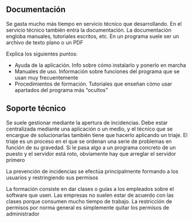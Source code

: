 ## Documentación
Se gasta mucho más tiempo en servicio técnico que desarrollando. En el servicio técnico también entra la documentación. La documentación engloba manuales, tutoriales escritos, etc. En un programa suele ser un archivo de texto plano o un PDF

Explica los siguientes puntos: 
- Ayuda de la aplicación. Info sobre cómo instalarlo y ponerlo en marcha
- Manuales de uso. Información sobre funciones del programa que se usan muy frecuentemente
- Procedimientos de formación. Tutoriales que enseñan cómo usar apartados del programa más “ocultos”

## Soporte técnico
Se suele gestionar mediante la apertura de incidencias. Debe estar centralizada mediante una aplicación o un medio, y el técnico que se encargue de solucionarlas también tiene que hacerlo aplicando un triaje. El triaje es un proceso en el que se ordenan una serie de problemas en función de su gravedad. Si le pasa algo a un programa concreto de un puesto y el servidor está roto, obviamente hay que arreglar el servidor primero

La prevención de incidencias se efectúa principalmente formando a los usuarios y restringiendo sus permisos

La formación consiste en dar clases o guías a los empleados sobre el software que usen. Las empresas no suelen estar de acuerdo con las clases porque consumen mucho tiempo de trabajo. La restricción de permisos por norma general es simplemente quitar los permisos de administrador
